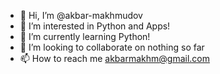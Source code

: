 - 👋 Hi, I’m @akbar-makhmudov
- 👀 I’m interested in Python and Apps!
- 🌱 I’m currently learning Python!
- 💞️ I’m looking to collaborate on nothing so far
- 📫 How to reach me akbarmakhm@gmail.com

<!---
akbar-makhmudov/akbar-makhmudov is a ✨ special ✨ repository because its `README.md` (this file) appears on your GitHub profile.
You can click the Preview link to take a look at your changes.
--->
